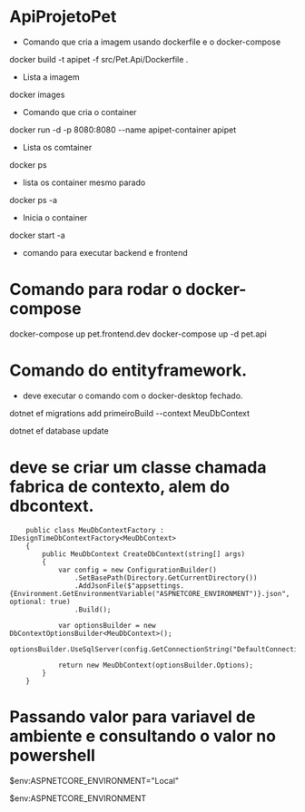 # ApiProjetoPet

 - Comando que cria a imagem usando dockerfile e o docker-compose

 docker build -t apipet -f src/Pet.Api/Dockerfile .

 - Lista a imagem

 docker images

 - Comando que cria o container

 docker run -d -p 8080:8080 --name apipet-container apipet

 - Lista os comtainer

docker ps

 - lista os container mesmo parado 

docker ps -a

 - Inicia o container

docker start -a <nome-do-container>

 - comando para executar backend e frontend

# Comando para rodar o docker-compose

docker-compose up pet.frontend.dev
docker-compose up -d pet.api

# Comando do entityframework.

 - deve executar o comando com o docker-desktop fechado.

dotnet ef migrations add primeiroBuild --context MeuDbContext

dotnet ef database update

# deve se criar um classe chamada fabrica de contexto, alem do dbcontext. 

<blockquete>

        public class MeuDbContextFactory : IDesignTimeDbContextFactory<MeuDbContext>
        {
            public MeuDbContext CreateDbContext(string[] args)
            {
                var config = new ConfigurationBuilder()
                    .SetBasePath(Directory.GetCurrentDirectory())
                    .AddJsonFile($"appsettings.{Environment.GetEnvironmentVariable("ASPNETCORE_ENVIRONMENT")}.json", optional: true)
                    .Build();

                var optionsBuilder = new DbContextOptionsBuilder<MeuDbContext>();
                optionsBuilder.UseSqlServer(config.GetConnectionString("DefaultConnection"));

                return new MeuDbContext(optionsBuilder.Options);
            }
        }


</blockquete>


 # Passando valor para variavel de ambiente e consultando o valor no powershell

$env:ASPNETCORE_ENVIRONMENT="Local"

$env:ASPNETCORE_ENVIRONMENT 



